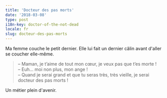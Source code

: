 ```yaml
---
title: 'Docteur des pas morts'
date: '2018-03-08'
type: post
i18n-key: doctor-of-the-not-dead
locale: fr
slug: docteur-des-pas-morts
---
```


Ma femme couche le petit dernier. Elle lui fait un dernier câlin avant d'aller se coucher elle-même.

<!-- more -->

> – Maman, je t’aime de tout mon cœur, je veux pas que t’es morte !  
> – Euh… moi non plus, mon ange !  
> – Quand je serai grand et que tu seras très, très vieille, je serai docteur des pas morts !

Un métier plein d'avenir.
